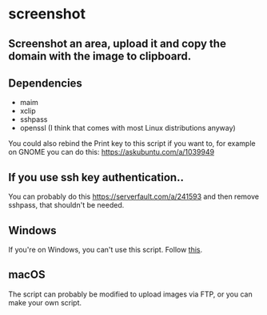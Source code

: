 # screenshot
## Screenshot an area, upload it and copy the domain with the image to clipboard.

## Dependencies
- maim
- xclip
- sshpass
- openssl (I think that comes with most Linux distributions anyway)

You could also rebind the Print key to this script if you want to, for example on GNOME you can do this: https://askubuntu.com/a/1039949

## If you use ssh key authentication..
You can probably do this https://serverfault.com/a/241593 and then remove sshpass, that shouldn't be needed.

## Windows
If you're on Windows, you can't use this script. Follow [this](https://github.com/dps910/nginx-image-server#configuring-sharex-windows).

## macOS
The script can probably be modified to upload images via FTP, or you can make your own script.
